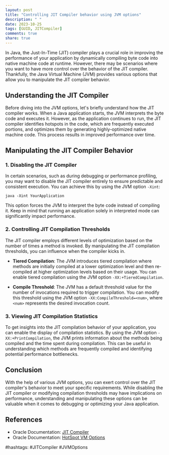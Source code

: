 ```yaml
---
layout: post
title: "Controlling JIT Compiler behavior using JVM options"
description: " "
date: 2023-10-25
tags: [GUID, JITCompiler]
comments: true
share: true
---
```


In Java, the Just-In-Time (JIT) compiler plays a crucial role in improving the performance of your application by dynamically compiling byte code into native machine code at runtime. However, there may be scenarios where you want to have more control over the behavior of the JIT compiler. Thankfully, the Java Virtual Machine (JVM) provides various options that allow you to manipulate the JIT compiler behavior.

## Understanding the JIT Compiler

Before diving into the JVM options, let's briefly understand how the JIT compiler works. When a Java application starts, the JVM interprets the byte code and executes it. However, as the application continues to run, the JIT compiler identifies hotspots in the code, which are frequently executed portions, and optimizes them by generating highly-optimized native machine code. This process results in improved performance over time.

## Manipulating the JIT Compiler Behavior

### 1. Disabling the JIT Compiler

In certain scenarios, such as during debugging or performance profiling, you may want to disable the JIT compiler entirely to ensure predictable and consistent execution. You can achieve this by using the JVM option `-Xint`:

```
java -Xint YourApplication
```

This option forces the JVM to interpret the byte code instead of compiling it. Keep in mind that running an application solely in interpreted mode can significantly impact performance.

### 2. Controlling JIT Compilation Thresholds

The JIT compiler employs different levels of optimization based on the number of times a method is invoked. By manipulating the JIT compilation thresholds, you can influence when the compiler kicks in.

- **Tiered Compilation**: The JVM introduces tiered compilation where methods are initially compiled at a lower optimization level and then re-compiled at higher optimization levels based on their usage. You can enable tiered compilation using the JVM option `-XX:+TieredCompilation`.

- **Compile Threshold**: The JVM has a default threshold value for the number of invocations required to trigger compilation. You can modify this threshold using the JVM option `-XX:CompileThreshold=<num>`, where `<num>` represents the desired invocation count.

### 3. Viewing JIT Compilation Statistics

To get insights into the JIT compilation behavior of your application, you can enable the display of compilation statistics. By using the JVM option `-XX:+PrintCompilation`, the JVM prints information about the methods being compiled and the time spent during compilation. This can be useful in understanding which methods are frequently compiled and identifying potential performance bottlenecks.

## Conclusion

With the help of various JVM options, you can exert control over the JIT compiler's behavior to meet your specific requirements. While disabling the JIT compiler or modifying compilation thresholds may have implications on performance, understanding and manipulating these options can be valuable when it comes to debugging or optimizing your Java application.

## References

- Oracle Documentation: [JIT Compiler](https://docs.oracle.com/en/java/javase/11/vm/compiler-jit-compilation.html)
- Oracle Documentation: [HotSpot VM Options](https://docs.oracle.com/en/java/javase/11/tools/java.html#GUID-2BBCFE20-09D0-4229-B3F4-1A65C798A437) 

#hashtags: #JITCompiler #JVMOptions